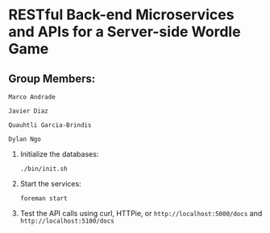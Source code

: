 # RESTful Back-end Microservices and APIs for a Server-side Wordle Game

## Group Members:

    Marco Andrade

    Javier Diaz

    Quauhtli Garcia-Brindis

    Dylan Ngo

1. Initialize the databases:

    ```
    ./bin/init.sh
    ```

2. Start the services:
    ```
    foreman start
    ```

3. Test the API calls using curl, HTTPie, or 
   `http://localhost:5000/docs` and `http://localhost:5100/docs`